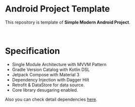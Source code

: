# Android Project Template

This repository is template of **Simple Modern Android Project**.

<br>

# Specification

- Single Module Architecture with MVVM Pattern
- Gradle Version Catalog with Kotlin DSL
- Jetpack Compose with Material 3
- Dependency Injection with Dagger Hilt
- Retrofit & DataStore for data source.
- Core library desugaring enabled.

Also you can check detail dependencies [here](/gradle/libs.versions.toml).
